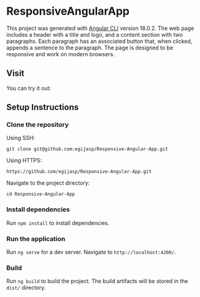 # ResponsiveAngularApp

This project was generated with [Angular CLI](https://github.com/angular/angular-cli) version 18.0.2.
The web page includes a header with a title and logo, and a content section with two paragraphs. Each paragraph has an associated button that, when clicked, appends a sentence to the paragraph. The page is designed to be responsive and work on modern browsers.

## Visit

You can try it out:

## Setup Instructions

### Clone the repository

Using SSH:

`git clone git@github.com:egijasp/Responsive-Angular-App.git`

Using HTTPS:

`https://github.com/egijasp/Responsive-Angular-App.git`

Navigate to the project directory:

`cd Responsive-Angular-App`

### Install dependencies

Run `npm install` to install dependencies.

### Run the application

Run `ng serve` for a dev server. Navigate to `http://localhost:4200/`.

### Build

Run `ng build` to build the project. The build artifacts will be stored in the `dist/` directory.
